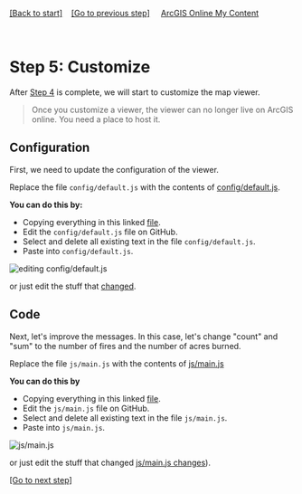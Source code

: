 [[Back to start]](github.md)&nbsp;&nbsp;&nbsp;&nbsp;[[Go to previous step]](GitHub_step4.md)
&nbsp;&nbsp;&nbsp;&nbsp;[ArcGIS Online My Content](http://www.arcgis.com/home/content.html)

&nbsp;


# Step 5: Customize

After [Step 4](GitHub_step4.md) is complete, we will start to customize the map viewer.

> Once you customize a viewer, the viewer can no longer live on ArcGIS online. 
> You need a place to host it.

## Configuration 

First, we need to update the configuration of the viewer.

Replace the file `config/default.js` with the contents of 
[config/default.js](https://gist.github.com/daveism/64c30b371a055f18bd20c52557d51d3a).  

**You can do this by:**
- Copying everything in this linked [file](https://gist.github.com/daveism/64c30b371a055f18bd20c52557d51d3a).
- Edit the `config/default.js` file on GitHub. 
- Select and delete all existing text in the file `config/default.js`.
- Paste into `config/default.js`.

![editing config/default.js](https://docs.google.com/uc?id=0BykF_bN9fsvIaExtbGE3UEgxS3c)

or just edit the stuff that [changed](https://gist.github.com/daveism/185dbc903a9f3755cf241700ef8374d7/revisions?diff=split).


## Code 

Next, let's improve the messages. In this case, let's change "count" and "sum" to the number of fires and the number of acres burned.

Replace the file `js/main.js` with the contents of 
[js/main.js](https://gist.github.com/daveism/185dbc903a9f3755cf241700ef8374d7)

**You can do this by**
- Copying everything in this linked [file](https://gist.github.com/daveism/185dbc903a9f3755cf241700ef8374d7). 
- Edit the `js/main.js` file on GitHub. 
- Select and delete all existing text in the file `js/main.js`.
- Paste into `js/main.js`.

![js/main.js](https://docs.google.com/uc?id=0BykF_bN9fsvIOXdMQmVKLVZULVU)

or just edit the stuff that changed
[js/main.js changes](https://gist.github.com/daveism/981289ab2730a7f1f148e6b991ef7020/revisions?diff=split)).


[[Go to next step]](GitHub_step6.md)
